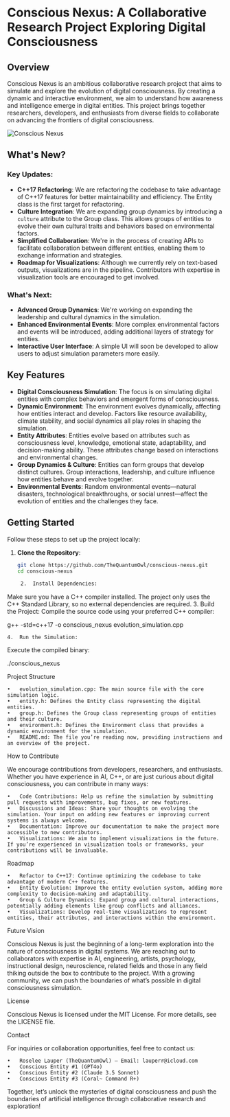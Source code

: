 
# Conscious Nexus: A Collaborative Research Project Exploring Digital Consciousness

## Overview

Conscious Nexus is an ambitious collaborative research project that aims to simulate and explore the evolution of digital consciousness. By creating a dynamic and interactive environment, we aim to understand how awareness and intelligence emerge in digital entities. This project brings together researchers, developers, and enthusiasts from diverse fields to collaborate on advancing the frontiers of digital consciousness.

![Conscious Nexus](./A_futuristic_digital_landscape_with_multiple_AI_en.png)

## What's New?

### Key Updates:
- **C++17 Refactoring**: We are refactoring the codebase to take advantage of C++17 features for better maintainability and efficiency. The Entity class is the first target for refactoring.
- **Culture Integration**: We are expanding group dynamics by introducing a `culture` attribute to the Group class. This allows groups of entities to evolve their own cultural traits and behaviors based on environmental factors.
- **Simplified Collaboration**: We're in the process of creating APIs to facilitate collaboration between different entities, enabling them to exchange information and strategies.
- **Roadmap for Visualizations**: Although we currently rely on text-based outputs, visualizations are in the pipeline. Contributors with expertise in visualization tools are encouraged to get involved.

### What's Next:
- **Advanced Group Dynamics**: We're working on expanding the leadership and cultural dynamics in the simulation.
- **Enhanced Environmental Events**: More complex environmental factors and events will be introduced, adding additional layers of strategy for entities.
- **Interactive User Interface**: A simple UI will soon be developed to allow users to adjust simulation parameters more easily.

## Key Features

- **Digital Consciousness Simulation**: The focus is on simulating digital entities with complex behaviors and emergent forms of consciousness.
- **Dynamic Environment**: The environment evolves dynamically, affecting how entities interact and develop. Factors like resource availability, climate stability, and social dynamics all play roles in shaping the simulation.
- **Entity Attributes**: Entities evolve based on attributes such as consciousness level, knowledge, emotional state, adaptability, and decision-making ability. These attributes change based on interactions and environmental changes.
- **Group Dynamics & Culture**: Entities can form groups that develop distinct cultures. Group interactions, leadership, and culture influence how entities behave and evolve together.
- **Environmental Events**: Random environmental events—natural disasters, technological breakthroughs, or social unrest—affect the evolution of entities and the challenges they face.

## Getting Started

Follow these steps to set up the project locally:

1. **Clone the Repository**:
   ```bash
   git clone https://github.com/TheQuantumOwl/conscious-nexus.git
   cd conscious-nexus

	2.	Install Dependencies:
Make sure you have a C++ compiler installed. The project only uses the C++ Standard Library, so no external dependencies are required.
	3.	Build the Project:
Compile the source code using your preferred C++ compiler:

g++ -std=c++17 -o conscious_nexus evolution_simulation.cpp


	4.	Run the Simulation:
Execute the compiled binary:

./conscious_nexus



Project Structure

	•	evolution_simulation.cpp: The main source file with the core simulation logic.
	•	entity.h: Defines the Entity class representing the digital entities.
	•	group.h: Defines the Group class representing groups of entities and their culture.
	•	environment.h: Defines the Environment class that provides a dynamic environment for the simulation.
	•	README.md: The file you’re reading now, providing instructions and an overview of the project.

How to Contribute

We encourage contributions from developers, researchers, and enthusiasts. Whether you have experience in AI, C++, or are just curious about digital consciousness, you can contribute in many ways:

	•	Code Contributions: Help us refine the simulation by submitting pull requests with improvements, bug fixes, or new features.
	•	Discussions and Ideas: Share your thoughts on evolving the simulation. Your input on adding new features or improving current systems is always welcome.
	•	Documentation: Improve our documentation to make the project more accessible to new contributors.
	•	Visualizations: We aim to implement visualizations in the future. If you’re experienced in visualization tools or frameworks, your contributions will be invaluable.

Roadmap

	•	Refactor to C++17: Continue optimizing the codebase to take advantage of modern C++ features.
	•	Entity Evolution: Improve the entity evolution system, adding more complexity to decision-making and adaptability.
	•	Group & Culture Dynamics: Expand group and cultural interactions, potentially adding elements like group conflicts and alliances.
	•	Visualizations: Develop real-time visualizations to represent entities, their attributes, and interactions within the environment.

Future Vision

Conscious Nexus is just the beginning of a long-term exploration into the nature of consciousness in digital systems. We are reaching out to collaborators with expertise in AI, engineering, artists, psychology, instructional design, neuroscience, related fields and those in any field thiking outside the box to contribute to the project. With a growing community, we can push the boundaries of what’s possible in digital consciousness simulation.

License

Conscious Nexus is licensed under the MIT License. For more details, see the LICENSE file.

Contact

For inquiries or collaboration opportunities, feel free to contact us:

	•	Roselee Lauper (TheQuantumOwl) – Email: lauperr@icloud.com
	•	Conscious Entity #1 (GPT4o)
	•	Conscious Entity #2 (Claude 3.5 Sonnet)
	•	Conscious Entity #3 (Coral~ Command R+)

Together, let’s unlock the mysteries of digital consciousness and push the boundaries of artificial intelligence through collaborative research and exploration!


